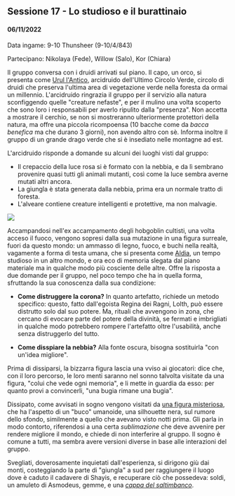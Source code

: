 ## Sessione 17 - Lo studioso e il burattinaio

#### 06/11/2022

Data ingame: 9-10 Thunsheer (9-10/4/843)

Partecipano: Nikolaya (Fede), Willow (Salo), Kor (Chiara)

Il gruppo conversa con i druidi arrivati sul piano. Il capo, un orco, si presenta come [Urul l'Antico](npc/vermaloc#urul-lantico), arcidruido dell'Ultimo Circolo Verde, circolo di druidi che preserva l'ultima area di vegetazione verde nella foresta da ormai un millennio. L'arcidruido ringrazia il gruppo per il servizio alla natura sconfiggendo quelle "creature nefaste", e per il mulino una volta scoperto che sono loro i responsabili per averlo ripulito dalla "presenza". Non accetta a mostrare il cerchio, se non si mostreranno ulteriormente protettori della natura, ma offre una piccola ricompoensa (10 bacche come da *bacca benefica* ma che durano 3 giorni), non avendo altro con sè. Informa inoltre il gruppo di un grande drago verde che si è insediato nelle montagne ad est.

L'arcidruido risponde a domande su alcuni dei luoghi visti dal gruppo:

- Il crepaccio della luce rosa si è formato con la nebbia, e da lì sembrano provenire quasi tutti gli animali mutanti, così come la luce sembra averne mutati altri ancora.
- La giungla è stata generata dalla nebbia, prima era un normale tratto di foresta.
- L'alveare contiene creature intelligenti e protettive, ma non malvagie.

![](https://i.imgur.com/DhQalMW.png)

Accampandosi nell'ex accampamento degli hobgoblin cultisti, una volta acceso il fuoco, vengono sopresi dalla sua mutazione in una figura surreale, fuori da questo mondo: un ammasso di legno, fuoco, e buchi nella realtà, vagamente a forma di testa umana, che si presenta come [Aldia](npc/fog#aldia-studioso-della-nebbia), un tempo studioso in un altro mondo, e ora eco di memoria slegata dal piano materiale ma in qualche modo più cosciente delle altre. Offre la risposta a due domande per il gruppo, nel poco tempo che ha in quella forma, sfruttando la sua conoscenza dalla sua condizione:

- **Come distruggere la corona?** In quanto artefatto, richiede un metodo specifico: questo, fatto dall'egoista Regina dei Ragni, Lolth, può essere distrutto solo dal suo potere. Ma, rituali che avvengono in zona, che cercano di evocare parte del potere della divinità, se fermati e imbrigliati in qualche modo potrebbero rompere l'artefatto oltre l'usabilità, anche senza distruggerlo del tutto.

- **Come disspiare la nebbia?** Alla fonte oscura, bisogna sostituirla "con un'idea migliore".

Prima di dissiparsi, la bizzarra figura lascia una vviso ai giocatori: dice che, con il loro percorso, le loro menti saranno nel sonno talvolta visitate da una figura, "colui che vede ogni memoria", e li mette in guardia da esso: per quanto provi a convincerli, "una bugia rimane una bugia".

Dissipato, come avvisati in sogno vengono visitati da [una figura misteriosa](npc/fog), che ha l'aspetto di un "buco" umanoide, una silhouette nera, sul rumore dello sfondo, similmente a quello che avevano visto notti prima. Gli parla in modo contorto, riferendosi a una certa *sublimazione* che deve avvenire per rendere migliore il mondo, e chiede di non interferire al gruppo. Il sogno è comune a tutti, ma sembra avere versioni diverse in base alle interazioni del gruppo.

Svegliati, doverosamente inquietati dall'esperienza, si dirigono giù dai monti, costeggiando la parte di "giungla" a sud per raggiungere il luogo dove è caduto il cadavere di Shayis, e recuperare ciò che possedeva: soldi, un amuleto di Asmodeus, gemme, e una [*cappa del saltimbanco*](https://dungeonsanddragons.fandom.com/it/wiki/Cappa_del_Saltimbanco).


